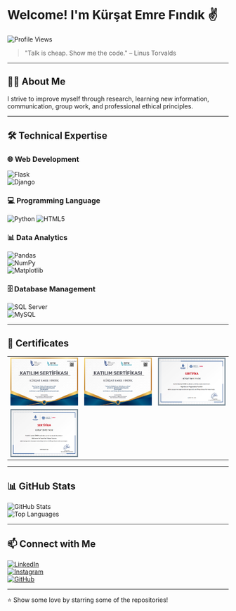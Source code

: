 # Welcome! I'm Kürşat Emre Fındık ✌️
![Profile Views](https://komarev.com/ghpvc/?username=kursatfndk&color=blue)

> "Talk is cheap. Show me the code." – Linus Torvalds

---

## 👨‍💻 About Me  
I strive to improve myself through research, learning new information, communication, group work, and professional ethical principles.  

---

## 🛠 Technical Expertise  

### 🌐 Web Development  
![Flask](https://img.shields.io/badge/-Flask-000?&logo=flask)  
![Django](https://img.shields.io/badge/-Django-092E20?&logo=django)

### 💻 Programming Language  
![Python](https://img.shields.io/badge/-Python-3776AB?logo=python&logoColor=white)
![HTML5](https://img.shields.io/badge/-HTML5-E34F26?&logo=html5&logoColor=white)

### 📊 Data Analytics  
![Pandas](https://img.shields.io/badge/-Pandas-150458?&logo=pandas)  
![NumPy](https://img.shields.io/badge/-NumPy-013243?&logo=numpy)  
![Matplotlib](https://img.shields.io/badge/-Matplotlib-005571?&logo=plotly)

### 🗄 Database Management  
![SQL Server](https://img.shields.io/badge/-SQL%20Server-CC2927?&logo=microsoftsqlserver&logoColor=white)  
![MySQL](https://img.shields.io/badge/-MySQL-4479A1?&logo=mysql)

---

## 📜 Certificates

| | | |
|:--:|:--:|:--:|
| [![Certificate 1](certificates/cert1.PNG)](https://www.btkakademi.gov.tr/portal/certificate/validate?certificateId=vpWcn8DzpO) | [![Certificate 2](certificates/cert2.PNG)](https://www.btkakademi.gov.tr/portal/certificate/validate?certificateId=GoDfn9plew) | [![Certificate 3](certificates/cert3.PNG)](https://enstitu.ibb.istanbul/portal/BelgeYazdir.aspx?u=10089437-2024-2025) |
| [![Certificate 4](certificates/cert4.PNG)](https://enstitu.ibb.istanbul/portal/BelgeYazdir.aspx?u=10093518-2024-2025) |  |  |

---

## 📊 GitHub Stats  
![GitHub Stats](https://github-readme-stats.vercel.app/api?username=kursatfndk&show_icons=true&theme=radical)  
![Top Languages](https://github-readme-stats.vercel.app/api/top-langs/?username=kursatfndk&layout=compact&theme=radical)

---

## 📫 Connect with Me  
[![LinkedIn](https://img.shields.io/badge/-LinkedIn-0077B5?&logo=linkedin&logoColor=white)](https://www.linkedin.com/in/kursat-emre-findik/)  
[![Instagram](https://img.shields.io/badge/-Instagram-E4405F?&logo=instagram&logoColor=white)](https://www.instagram.com/kursat.fndk/)  
[![GitHub](https://img.shields.io/badge/-GitHub-181717?&logo=github)](https://github.com/kursatfndk)

---

⭐️ Show some love by starring some of the repositories!
